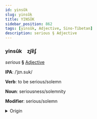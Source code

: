 ```yaml
---
id: yinsûk
slug: yinsûk
title: YINSÛK
sidebar_position: 862
tags: [yinsûk, Adjective, Sino-Tibetan]
description: serious § Adjective
---
```


### yinsûk&emsp;<span kind="abugida">ɀ̃ȷɐ̑ʄ</span>

*serious* **§** [Adjective](../../tags/Adjective)

**IPA**: /ˈjɪn.suk/

**Verb**: to be serious/solemn

**Noun**: seriousness/solemnity

**Modifier**: serious/solemn

<details>
    <summary>Origin</summary>
    Cantonese 嚴肅 jim4 suk1 [jiːm.sʊk]<br/>
    <em>Sino-Tibetan Language Family</em>
</details>